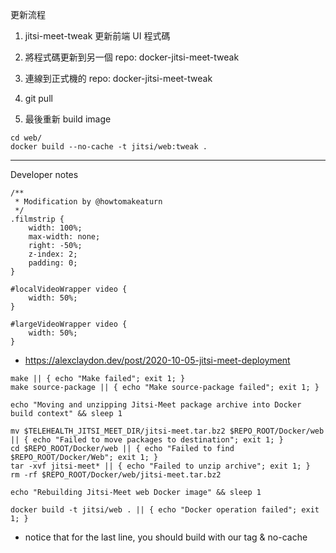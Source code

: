 更新流程

1. jitsi-meet-tweak 更新前端 UI 程式碼

2. 將程式碼更新到另一個 repo: docker-jitsi-meet-tweak

3. 連線到正式機的 repo: docker-jitsi-meet-tweak

4. git pull

5. 最後重新 build image

```
cd web/
docker build --no-cache -t jitsi/web:tweak .
```

---

Developer notes

```
/**
 * Modification by @howtomakeaturn
 */
.filmstrip {
    width: 100%;
    max-width: none;
    right: -50%;
    z-index: 2;
    padding: 0;
}

#localVideoWrapper video {
    width: 50%;
}

#largeVideoWrapper video {
    width: 50%;
}
```

- https://alexclaydon.dev/post/2020-10-05-jitsi-meet-deployment

```
make || { echo "Make failed"; exit 1; }
make source-package || { echo "Make source-package failed"; exit 1; }

echo "Moving and unzipping Jitsi-Meet package archive into Docker build context" && sleep 1

mv $TELEHEALTH_JITSI_MEET_DIR/jitsi-meet.tar.bz2 $REPO_ROOT/Docker/web || { echo "Failed to move packages to destination"; exit 1; }
cd $REPO_ROOT/Docker/web || { echo "Failed to find $REPO_ROOT/Docker/Web"; exit 1; }
tar -xvf jitsi-meet* || { echo "Failed to unzip archive"; exit 1; }
rm -rf $REPO_ROOT/Docker/web/jitsi-meet.tar.bz2

echo "Rebuilding Jitsi-Meet web Docker image" && sleep 1

docker build -t jitsi/web . || { echo "Docker operation failed"; exit 1; }
```

- notice that for the last line, you should build with our tag & no-cache
